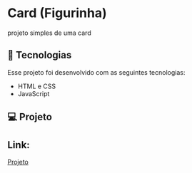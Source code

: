 # Card (Figurinha)
projeto simples de uma card 

## 🚀 Tecnologias

Esse projeto foi desenvolvido com as seguintes tecnologias:

- HTML e CSS
- JavaScript


## 💻 Projeto

<h2>Link: </h2> <a href="">Projeto</a>

